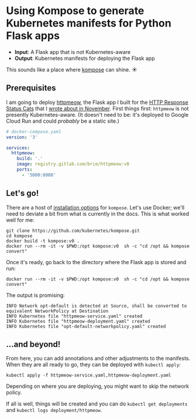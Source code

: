 # Using Kompose to generate Kubernetes manifests for Python Flask apps

  - **Input**: A Flask app that is not Kubernetes-aware
  - **Output**: Kubernetes manifests for deploying the Flask app

This sounds like a place where [kompose](https://kompose.io/) can shine. ☀️

## Prerequisites

I am going to deploy [httpmeow](https://gitlab.com/brie/httpmeow), the Flask app I built for the [HTTP Response Status Cats](https://httpcat.us) that I [wrote about in November](https://brie.dev/httpcats/). First things first: `httpmeow` is not presently Kubernetes-aware. (It doesn't need to be: it's deployed to Google Cloud Run and could _probably_ be a static site.)

```yaml
# docker-compose.yaml
version: '3'

services:
  httpmeow:
    build: '.'
    image: registry.gitlab.com/brie/httpmeow:v0
    ports:
      - '5000:8008'
```

## Let's go!

There are a host of [installation options](https://kompose.io/installation/) for `kompose`. Let's use Docker; we'll need to deviate a bit from what is currently in the docs. This is what worked well for me:


```
git clone https://github.com/kubernetes/kompose.git
cd kompose
docker build -t kompose:v0 .
docker run --rm -it -v $PWD:/opt kompose:v0  sh -c "cd /opt && kompose convert"
```

Once it's ready, go back to the directory where the Flask app is stored and run:

```
docker run --rm -it -v $PWD:/opt kompose:v0  sh -c "cd /opt && kompose convert"
```

The output is promising:

```
INFO Network opt-default is detected at Source, shall be converted to equivalent NetworkPolicy at Destination
INFO Kubernetes file "httpmeow-service.yaml" created
INFO Kubernetes file "httpmeow-deployment.yaml" created
INFO Kubernetes file "opt-default-networkpolicy.yaml" created
```

## ...and beyond!

From here, you can add annotations and other adjustments to the manifests. When they are all ready to go, they can be deployed with `kubectl apply`:

```
kubectl apply -f httpmeow-service.yaml,httpmeow-deployment.yaml
```

Depending on where you are deploying, you might want to skip the network policy.

If all is well, things will be created and you can do `kubectl get deployments` and `kubectl logs deployment/httpmeow`. 